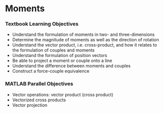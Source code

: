 # Moments

### Textbook Learning Objectives
- Understand the formulation of moments in two- and three-dimensions
- Determine the magnitude of moments as well as the direction of rotation
- Understand the vector product, i.e. cross-product, and how it relates to the formulation of couples and moments
- Understand the formulation of position vectors
- Be able to project a moment or couple onto a line
- Understand the difference between moments and couples
- Construct a force-couple equivalence

### MATLAB Parallel Objectives
- Vector operations: vector product (cross product)
- Vectorized cross products
- Vector projection